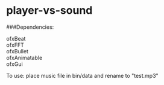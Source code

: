 # player-vs-sound

###Dependencies: 

ofxBeat  
ofxFFT  
ofxBullet  
ofxAnimatable  
ofxGui  

To use: place music file in bin/data and rename to "test.mp3"
